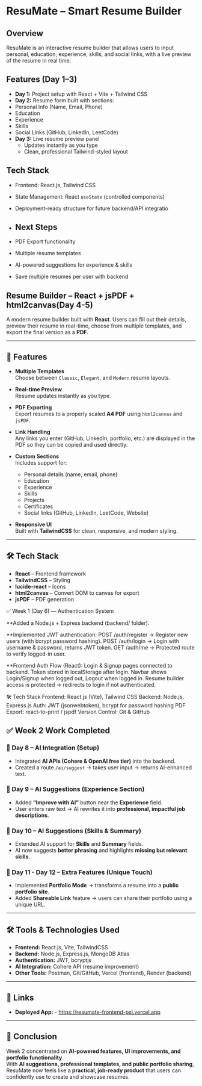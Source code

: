 # ResuMate – Smart Resume Builder

## Overview
ResuMate is an interactive resume builder that allows users to input personal, education, experience, skills, and social links, with a live preview of the resume in real time.

## Features (Day 1–3)
- **Day 1:** Project setup with React + Vite + Tailwind CSS
-  **Day 2:** Resume form built with sections:
  - Personal Info (Name, Email, Phone)
  - Education
  - Experience
  - Skills
  - Social Links (GitHub, LinkedIn, LeetCode)
- **Day 3:** Live resume preview panel
  - Updates instantly as you type
  - Clean, professional Tailwind-styled layout

## Tech Stack
- Frontend: React.js, Tailwind CSS
- State Management: React `useState` (controlled components)
- Deployment-ready structure for future backend/API integratio

- ## Next Steps
- PDF Export functionality
- Multiple resume templates
- AI-powered suggestions for experience & skills
- Save multiple resumes per user with backend                                                                  


## Resume Builder – React + jsPDF + html2canvas(Day 4-5)

A modern resume builder built with **React**. Users can fill out their details, preview their resume in real-time, choose from multiple templates, and export the final version as a **PDF**.

---

## 🚀 Features

- **Multiple Templates**  
  Choose between `Classic`, `Elegant`, and `Modern` resume layouts.

- **Real-time Preview**  
  Resume updates instantly as you type.

- **PDF Exporting**  
  Export resumes to a properly scaled **A4 PDF** using `html2canvas` and `jsPDF`.

- **Link Handling**  
  Any links you enter (GitHub, LinkedIn, portfolio, etc.) are displayed in the PDF so they can be copied and used directly.

- **Custom Sections**  
  Includes support for:
  - Personal details (name, email, phone)
  - Education
  - Experience
  - Skills
  - Projects
  - Certificates
  - Social links (GitHub, LinkedIn, LeetCode, Website)

- **Responsive UI**  
  Built with **TailwindCSS** for clean, responsive, and modern styling.

---

## 🛠️ Tech Stack

- **React** – Frontend framework  
- **TailwindCSS** – Styling  
- **lucide-react** – Icons  
- **html2canvas** – Convert DOM to canvas for export  
- **jsPDF** – PDF generation  

✅ Week 1 (Day 6) — Authentication System

**Added a Node.js + Express backend (backend/ folder).

**Implemented JWT authentication:
POST /auth/register → Register new users (with bcrypt password hashing).
POST /auth/login → Login with username & password, returns JWT token.
GET /auth/me → Protected route to verify logged-in user.

**Frontend Auth Flow (React):
Login & Signup pages connected to backend.
Token stored in localStorage after login.
Navbar shows Login/Signup when logged out, Logout when logged in.
Resume builder access is protected → redirects to login if not authenticated.

🛠️ Tech Stack
Frontend: React.js (Vite), Tailwind CSS
Backend: Node.js, Express.js
Auth: JWT (jsonwebtoken), bcrypt for password hashing
PDF Export: react-to-print / jspdf
Version Control: Git & GitHub

## ✅ Week 2 Work Completed  

### 🔹 Day 8 – AI Integration (Setup)  
- Integrated **AI APIs (Cohere & OpenAI free tier)** into the backend.  
- Created a route `/ai/suggest` → takes user input → returns AI-enhanced text.  

### 🔹 Day 9 – AI Suggestions (Experience Section)  
- Added **“Improve with AI”** button near the **Experience** field.  
- User enters raw text → AI rewrites it into **professional, impactful job descriptions**.  

### 🔹 Day 10 – AI Suggestions (Skills & Summary)  
- Extended AI support for **Skills** and **Summary** fields.  
- AI now suggests **better phrasing** and highlights **missing but relevant skills**.  

### 🔹 Day 11 - Day 12 – Extra Features (Unique Touch)  
- Implemented **Portfolio Mode** → transforms a resume into a **public portfolio site**.  
- Added **Shareable Link** feature → users can share their portfolio using a unique URL.  

---

## 🛠️ Tools & Technologies Used  
- **Frontend:** React.js, Vite, TailwindCSS  
- **Backend:** Node.js, Express.js, MongoDB Atlas  
- **Authentication:** JWT, bcryptjs  
- **AI Integration:** Cohere API (resume improvement)  
- **Other Tools:** Postman, Git/GitHub, Vercel (frontend), Render (backend)  

---

## 🔗 Links  
- **Deployed App:** - https://resumate-frontend-psi.vercel.app

---

## 📌 Conclusion  
Week 2 concentrated on **AI-powered features, UI improvements, and portfolio functionality**.  
With **AI suggestions, professional templates, and public portfolio sharing**, ResuMate now feels like a **practical, job-ready product** that users can confidently use to create and showcase resumes.  
